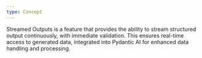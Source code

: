 ```yaml
---
type: Concept
---
```


Streamed Outputs is a feature that provides the ability to stream structured output continuously, with immediate validation. This ensures real-time access to generated data, integrated into Pydantic AI for enhanced data handling and processing.